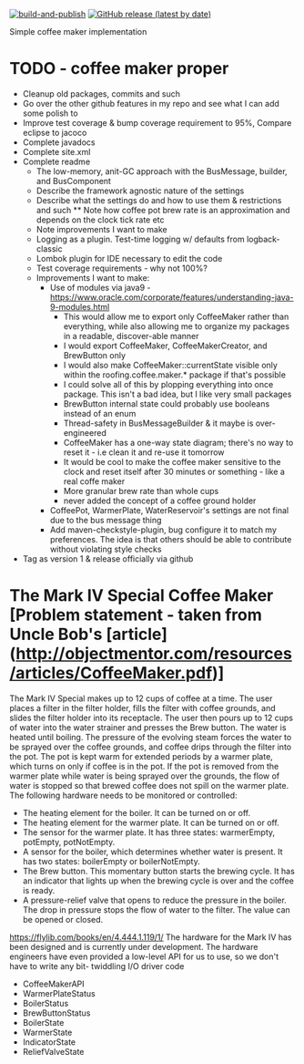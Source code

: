 [![build-and-publish](https://github.com/nferraro-roofing/coffee-maker/actions/workflows/maven-publish.yml/badge.svg)](https://github.com/nferraro-roofing/coffee-maker/actions/workflows/maven-publish.yml) [![GitHub release (latest by date)](https://img.shields.io/github/v/release/nferraro-roofing/coffee-maker)](https://github.com/nferraro-roofing/coffee-maker/releases)

Simple coffee maker implementation
    
# TODO - coffee maker proper
* Cleanup old packages, commits and such
* Go over the other github features in my repo and see what I can add some polish to
* Improve test coverage & bump coverage requirement to 95%, Compare eclipse to jacoco
* Complete javadocs
* Complete site.xml
* Complete readme
    * The low-memory, anit-GC approach with the BusMessage, builder, and BusComponent
    * Describe the framework agnostic nature of the settings
    * Describe what the settings do and how to use them & restrictions and such
        ** Note how coffee pot brew rate is an approximation and depends on the clock tick rate etc
    * Note improvements I want to make
    * Logging as a plugin. Test-time logging w/ defaults from logback-classic
    * Lombok plugin for IDE necessary to edit the code
    * Test coverage requirements - why not 100%?
    * Improvements I want to make:
        * Use of modules via java9 - https://www.oracle.com/corporate/features/understanding-java-9-modules.html
            * This would allow me to export only CoffeeMaker rather than everything, while also allowing me to organize my packages in a readable, discover-able manner
            * I would export CoffeeMaker, CoffeeMakerCreator, and BrewButton only
            * I would also make CoffeeMaker::currentState visible only within the roofing.coffee.maker.* package if that's possible
            * I could solve all of this by plopping everything into once package. This isn't a bad idea, but I like very small packages
            * BrewButton internal state could probably use booleans instead of an enum
            * Thread-safety in BusMessageBuilder & it maybe is over-engineered
            * CoffeeMaker has a one-way state diagram; there's no way to reset it - i.e clean it and re-use it tomorrow
            * It would be cool to make the coffee maker sensitive to the clock and reset itself after 30 minutes or something - like a real coffe maker
            * More granular brew rate than whole cups
            * never added the concept of a coffee ground holder
        * CoffeePot, WarmerPlate, WaterReservoir's settings are not final due to the bus message thing
        * Add maven-checkstyle-plugin, bug configure it to match my preferences. The idea is that others should be able to contribute without violating style checks
* Tag as version 1 & release officially via github

# The Mark IV Special Coffee Maker [Problem statement - taken from Uncle Bob's [article] (http://objectmentor.com/resources/articles/CoffeeMaker.pdf)]

The Mark IV Special makes up to 12 cups of coffee at a time. The user places a filter in the filter holder, fills the filter with coffee grounds, and slides the filter holder into its receptacle. The user then pours up to 12 cups of water into the water strainer and presses the Brew button. The water is heated until boiling. The pressure of the evolving steam forces the water to be sprayed over the coffee grounds, and coffee drips through the filter into the pot. The pot is kept warm for extended periods by a warmer plate, which turns on only if coffee is in the pot. If the pot is removed from the warmer plate while water is being sprayed over the grounds, the flow of water is stopped so that brewed coffee does not spill on the warmer plate. The following hardware needs to be monitored or controlled:

* The heating element for the boiler. It can be turned on or off.
* The heating element for the warmer plate. It can be turned on or off.
* The sensor for the warmer plate. It has three states: warmerEmpty, potEmpty, potNotEmpty.
* A sensor for the boiler, which determines whether water is present. It has two states: boilerEmpty or boilerNotEmpty.
* The Brew button. This momentary button starts the brewing cycle. It has an indicator that lights up when the brewing cycle is over and the coffee is ready.
* A pressure-relief valve that opens to reduce the pressure in the boiler. The drop in pressure stops the flow of water to the filter. The value can be opened or closed.


https://flylib.com/books/en/4.444.1.119/1/
The hardware for the Mark IV has been designed and is currently under development. The hardware engineers have even provided a low-level API for us to use, so we don't have to write any bit- twiddling I/O driver code 
* CoffeeMakerAPI
* WarmerPlateStatus
* BoilerStatus
* BrewButtonStatus
* BoilerState
* WarmerState
* IndicatorState
* ReliefValveState